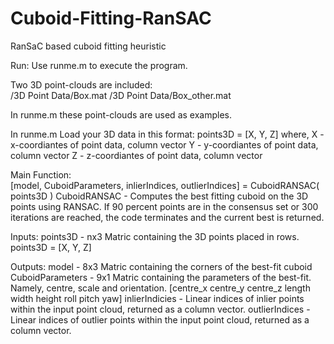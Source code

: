 # Cuboid-Fitting-RanSAC
RanSaC based cuboid fitting heuristic

Run:
  Use runme.m to execute the program.

  Two 3D point-clouds are included:       
    /3D Point Data/Box.mat
    /3D Point Data/Box_other.mat
    
  In runme.m these point-clouds are used as examples.
  
  In runme.m Load your 3D data in this format:
    points3D = [X, Y, Z]
    where,
    X - x-coordiantes of point data, column vector
    Y - y-coordiantes of point data, column vector
    Z - z-coordiantes of point data, column vector
    
Main Function:    
[model, CuboidParameters, inlierIndices, outlierIndices] = CuboidRANSAC( points3D )
CuboidRANSAC - Computes the best fitting cuboid on the 3D points using RANSAC. 
 If 90 percent points are in the consensus set or 300 iterations are
 reached, the code terminates and the current best is returned.

 Inputs: 
    points3D - nx3 Matric containing the 3D points placed in rows.
               points3D = [X, Y, Z]

 Outputs:
    model - 8x3 Matric containing the corners of the best-fit cuboid
    CuboidParameters - 9x1 Matric containing the parameters of the best-fit.
                Namely, centre, scale and orientation.
                [centre_x centre_y centre_z length width height roll pitch yaw]
    inlierIndicies - Linear indices of inlier points within the input point cloud,
                returned as a column vector.
    outlierIndices - Linear indices of outlier points within the input point cloud,
                returned as a column vector.
    
    
  
